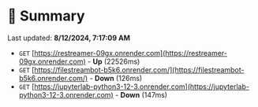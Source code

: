 # 📖 Summary
Last updated: **8/12/2024, 7:17:09 AM**

- `GET` [https://restreamer-09gx.onrender.com](https://restreamer-09gx.onrender.com) - **Up** (22526ms)
- `GET` [https://filestreambot-b5k6.onrender.com/](https://filestreambot-b5k6.onrender.com/) - **Down** (126ms)
- `GET` [https://jupyterlab-python3-12-3.onrender.com](https://jupyterlab-python3-12-3.onrender.com) - **Down** (147ms)
